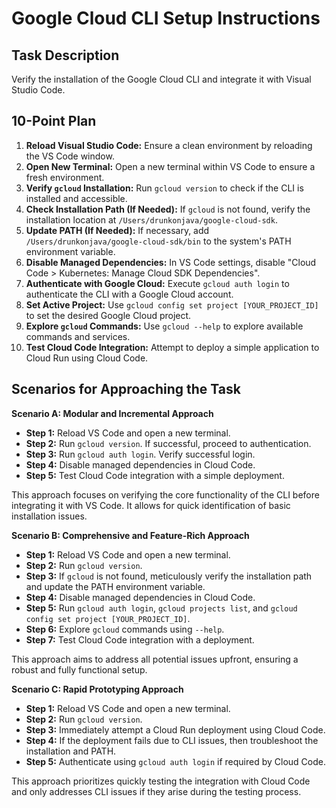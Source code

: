 # Google Cloud CLI Setup Instructions

## Task Description

Verify the installation of the Google Cloud CLI and integrate it with Visual Studio Code.

## 10-Point Plan

1. **Reload Visual Studio Code:** Ensure a clean environment by reloading the VS Code window.
2. **Open New Terminal:** Open a new terminal within VS Code to ensure a fresh environment.
3. **Verify `gcloud` Installation:** Run `gcloud version` to check if the CLI is installed and accessible.
4. **Check Installation Path (If Needed):** If `gcloud` is not found, verify the installation location at `/Users/drunkonjava/google-cloud-sdk`.
5. **Update PATH (If Needed):** If necessary, add `/Users/drunkonjava/google-cloud-sdk/bin` to the system's PATH environment variable.
6. **Disable Managed Dependencies:** In VS Code settings, disable "Cloud Code > Kubernetes: Manage Cloud SDK Dependencies".
7. **Authenticate with Google Cloud:** Execute `gcloud auth login` to authenticate the CLI with a Google Cloud account.
8. **Set Active Project:** Use `gcloud config set project [YOUR_PROJECT_ID]` to set the desired Google Cloud project.
9. **Explore `gcloud` Commands:** Use `gcloud --help` to explore available commands and services.
10. **Test Cloud Code Integration:** Attempt to deploy a simple application to Cloud Run using Cloud Code.

## Scenarios for Approaching the Task

**Scenario A: Modular and Incremental Approach**

- **Step 1:** Reload VS Code and open a new terminal.
- **Step 2:** Run `gcloud version`. If successful, proceed to authentication.
- **Step 3:** Run `gcloud auth login`. Verify successful login.
- **Step 4:** Disable managed dependencies in Cloud Code.
- **Step 5:** Test Cloud Code integration with a simple deployment.

This approach focuses on verifying the core functionality of the CLI before integrating it with VS Code. It allows for quick identification of basic installation issues.

**Scenario B: Comprehensive and Feature-Rich Approach**

- **Step 1:** Reload VS Code and open a new terminal.
- **Step 2:** Run `gcloud version`.
- **Step 3:** If `gcloud` is not found, meticulously verify the installation path and update the PATH environment variable.
- **Step 4:** Disable managed dependencies in Cloud Code.
- **Step 5:** Run `gcloud auth login`, `gcloud projects list`, and `gcloud config set project [YOUR_PROJECT_ID]`.
- **Step 6:** Explore `gcloud` commands using `--help`.
- **Step 7:** Test Cloud Code integration with a deployment.

This approach aims to address all potential issues upfront, ensuring a robust and fully functional setup.

**Scenario C: Rapid Prototyping Approach**

- **Step 1:** Reload VS Code and open a new terminal.
- **Step 2:** Run `gcloud version`.
- **Step 3:** Immediately attempt a Cloud Run deployment using Cloud Code.
- **Step 4:** If the deployment fails due to CLI issues, then troubleshoot the installation and PATH.
- **Step 5:** Authenticate using `gcloud auth login` if required by Cloud Code.

This approach prioritizes quickly testing the integration with Cloud Code and only addresses CLI issues if they arise during the testing process.
